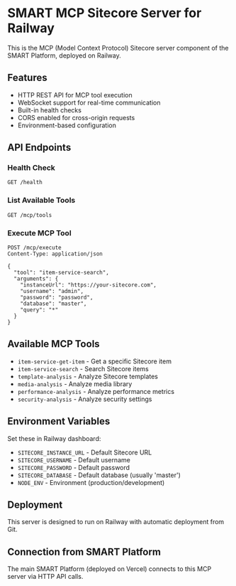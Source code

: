 # SMART MCP Sitecore Server for Railway

This is the MCP (Model Context Protocol) Sitecore server component of the SMART Platform, deployed on Railway.

## Features

- HTTP REST API for MCP tool execution
- WebSocket support for real-time communication
- Built-in health checks
- CORS enabled for cross-origin requests
- Environment-based configuration

## API Endpoints

### Health Check
```
GET /health
```

### List Available Tools
```
GET /mcp/tools
```

### Execute MCP Tool
```
POST /mcp/execute
Content-Type: application/json

{
  "tool": "item-service-search",
  "arguments": {
    "instanceUrl": "https://your-sitecore.com",
    "username": "admin",
    "password": "password",
    "database": "master",
    "query": "*"
  }
}
```

## Available MCP Tools

- `item-service-get-item` - Get a specific Sitecore item
- `item-service-search` - Search Sitecore items
- `template-analysis` - Analyze Sitecore templates
- `media-analysis` - Analyze media library
- `performance-analysis` - Analyze performance metrics
- `security-analysis` - Analyze security settings

## Environment Variables

Set these in Railway dashboard:

- `SITECORE_INSTANCE_URL` - Default Sitecore URL
- `SITECORE_USERNAME` - Default username
- `SITECORE_PASSWORD` - Default password
- `SITECORE_DATABASE` - Default database (usually 'master')
- `NODE_ENV` - Environment (production/development)

## Deployment

This server is designed to run on Railway with automatic deployment from Git.

## Connection from SMART Platform

The main SMART Platform (deployed on Vercel) connects to this MCP server via HTTP API calls.